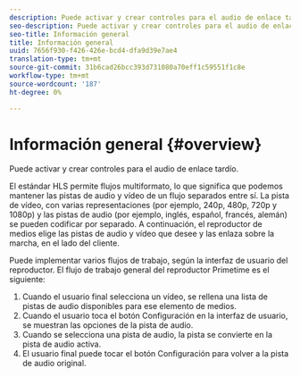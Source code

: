 ```yaml
---
description: Puede activar y crear controles para el audio de enlace tardío.
seo-description: Puede activar y crear controles para el audio de enlace tardío.
seo-title: Información general
title: Información general
uuid: 7656f930-f426-426e-bcd4-dfa9d39e7ae4
translation-type: tm+mt
source-git-commit: 31b6cad26bcc393d731080a70eff1c59551f1c8e
workflow-type: tm+mt
source-wordcount: '187'
ht-degree: 0%

---
```



# Información general {#overview}

Puede activar y crear controles para el audio de enlace tardío.

El estándar HLS permite flujos multiformato, lo que significa que podemos mantener las pistas de audio y vídeo de un flujo separados entre sí. La pista de vídeo, con varias representaciones (por ejemplo, 240p, 480p, 720p y 1080p) y las pistas de audio (por ejemplo, inglés, español, francés, alemán) se pueden codificar por separado. A continuación, el reproductor de medios elige las pistas de audio y vídeo que desee y las enlaza sobre la marcha, en el lado del cliente.

Puede implementar varios flujos de trabajo, según la interfaz de usuario del reproductor. El flujo de trabajo general del reproductor Primetime es el siguiente:

1. Cuando el usuario final selecciona un vídeo, se rellena una lista de pistas de audio disponibles para ese elemento de medios.
1. Cuando el usuario toca el botón Configuración en la interfaz de usuario, se muestran las opciones de la pista de audio.
1. Cuando se selecciona una pista de audio, la pista se convierte en la pista de audio activa.
1. El usuario final puede tocar el botón Configuración para volver a la pista de audio original.

